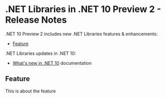 # .NET Libraries in .NET 10 Preview 2 - Release Notes

.NET 10 Preview 2 includes new .NET Libraries features & enhancements:

- [Feature](#feature)

.NET Libraries updates in .NET 10:

- [What's new in .NET 10](https://learn.microsoft.com/dotnet/core/whats-new/dotnet-10/overview) documentation

## Feature

This is about the feature
